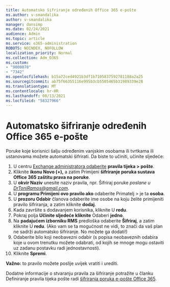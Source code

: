 ```yaml
---
title: Automatsko šifriranje određenih Office 365 e-pošte
ms.author: v-smandalika
author: v-smandalika
manager: dansimp
ms.date: 02/24/2021
audience: Admin
ms.topic: article
ms.service: o365-administration
ROBOTS: NOINDEX, NOFOLLOW
localization_priority: Normal
ms.collection: Adm_O365
ms.custom:
- "9000078"
- "7342"
ms.openlocfilehash: b15a72ced4921b3df1b7105837592781188a2a25
ms.sourcegitcommit: ab75f66355116e995b3cb5505465b31989339e28
ms.translationtype: MT
ms.contentlocale: hr-HR
ms.lasthandoff: 08/13/2021
ms.locfileid: "58327966"
---
```

# <a name="automatically-encrypt-certain-office-365-email-messages"></a>Automatsko šifriranje određenih Office 365 e-pošte

Poruke koje korisnici šalju određenim vanjskim osobama ili tvrtkama ili ustanovama možete automatski šifrirati. Da biste to učiniti, učinite sljedeće:

1. U centru [Exchange administratora odaberite](https://outlook.office365.com/ecp/) **pravila tijeka > pošte**. 
2. Kliknite **ikonu Novo (+),** a zatim Primijeni **šifriranje poruka sustava Office 365 zaštitu prava na poruke**.
3. U **okvir Naziv** unesite naziv pravila, npr. Šifriraj poruke *poslane u DrToniRamos@gmail.com*.
4. U **programu Primijeni ovo pravilo ako** odaberite Primatelj > je ta **osoba**. 
5. U **prozoru Odabir** članova odaberite ime osobe na koju želite primijeniti pravilo šifriranja, a zatim kliknite **dodaj**. 
6. Kada završite s dodavanjem korisnika, kliknite U **redu**.
7. Pokraj polja **Učinite sljedeće kliknite** Odaberi **jedno**. 
8. Na **padajućem izborniku RMS** predloška odaberite **Šifriraj**, a zatim kliknite U **redu**. (Ako vam se ta mogućnost ne vidi, to znači da vaš plan ne sadrži automatsko šifriranje. No možete ga dodati!)
9. Odaberite bilo koji neobavezni odabir (s popisa neobaveznih odabira koje u ovom trenutku možete odabrati, od kojih se mnoge mogu ostaviti uz zadanu postavku radi jednostavnosti).
10. Kliknite **Spremi**.

**Važno:** to pravilo možete poslije uvijek vratiti i urediti.

Dodatne informacije o stvaranju pravila za šifriranje potražite u članku Definiranje pravila tijeka pošte radi [šifriranja poruka e-pošte Office 365](https://docs.microsoft.com/microsoft-365/compliance/define-mail-flow-rules-to-encrypt-email).

